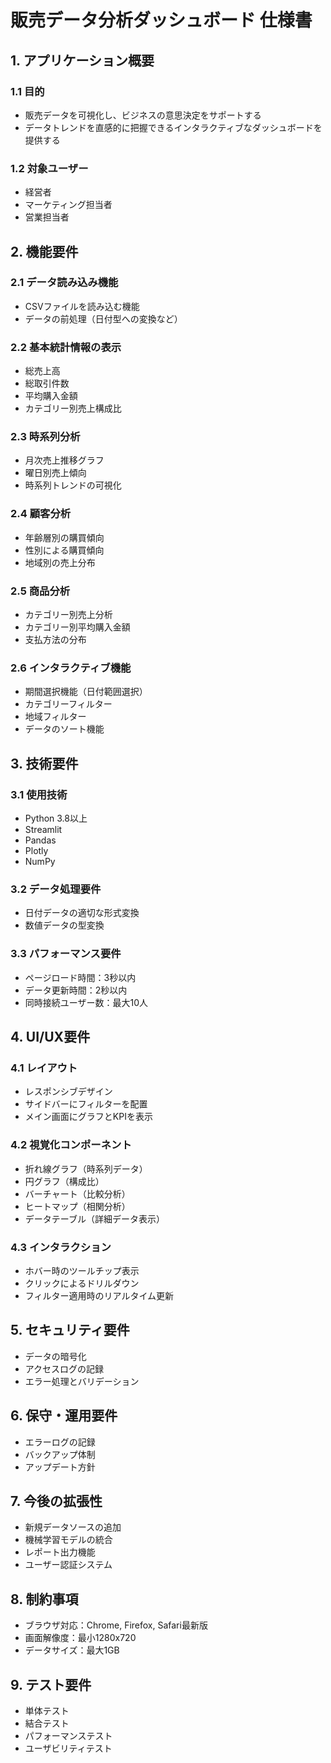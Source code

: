 # 販売データ分析ダッシュボード 仕様書

## 1. アプリケーション概要
### 1.1 目的
- 販売データを可視化し、ビジネスの意思決定をサポートする
- データトレンドを直感的に把握できるインタラクティブなダッシュボードを提供する

### 1.2 対象ユーザー
- 経営者
- マーケティング担当者
- 営業担当者

## 2. 機能要件

### 2.1 データ読み込み機能
- CSVファイルを読み込む機能
- データの前処理（日付型への変換など）

### 2.2 基本統計情報の表示
- 総売上高
- 総取引件数
- 平均購入金額
- カテゴリー別売上構成比

### 2.3 時系列分析
- 月次売上推移グラフ
- 曜日別売上傾向
- 時系列トレンドの可視化

### 2.4 顧客分析
- 年齢層別の購買傾向
- 性別による購買傾向
- 地域別の売上分布

### 2.5 商品分析
- カテゴリー別売上分析
- カテゴリー別平均購入金額
- 支払方法の分布

### 2.6 インタラクティブ機能
- 期間選択機能（日付範囲選択）
- カテゴリーフィルター
- 地域フィルター
- データのソート機能

## 3. 技術要件

### 3.1 使用技術
- Python 3.8以上
- Streamlit
- Pandas
- Plotly
- NumPy

### 3.2 データ処理要件
- 日付データの適切な形式変換
- 数値データの型変換

### 3.3 パフォーマンス要件
- ページロード時間：3秒以内
- データ更新時間：2秒以内
- 同時接続ユーザー数：最大10人

## 4. UI/UX要件

### 4.1 レイアウト
- レスポンシブデザイン
- サイドバーにフィルターを配置
- メイン画面にグラフとKPIを表示

### 4.2 視覚化コンポーネント
- 折れ線グラフ（時系列データ）
- 円グラフ（構成比）
- バーチャート（比較分析）
- ヒートマップ（相関分析）
- データテーブル（詳細データ表示）

### 4.3 インタラクション
- ホバー時のツールチップ表示
- クリックによるドリルダウン
- フィルター適用時のリアルタイム更新

## 5. セキュリティ要件
- データの暗号化
- アクセスログの記録
- エラー処理とバリデーション

## 6. 保守・運用要件
- エラーログの記録
- バックアップ体制
- アップデート方針

## 7. 今後の拡張性
- 新規データソースの追加
- 機械学習モデルの統合
- レポート出力機能
- ユーザー認証システム

## 8. 制約事項
- ブラウザ対応：Chrome, Firefox, Safari最新版
- 画面解像度：最小1280x720
- データサイズ：最大1GB

## 9. テスト要件
- 単体テスト
- 結合テスト
- パフォーマンステスト
- ユーザビリティテスト 